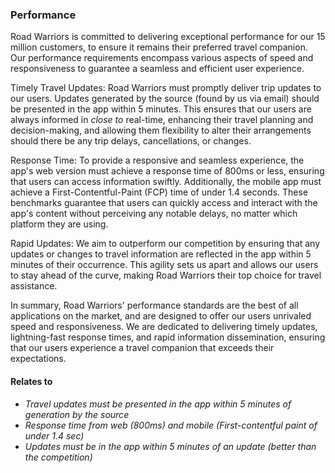 ### Performance

Road Warriors is committed to delivering exceptional performance for our 15 million customers, to ensure it remains their preferred travel companion. Our performance requirements encompass various aspects of speed and responsiveness to guarantee a seamless and efficient user experience.

Timely Travel Updates: Road Warriors must promptly deliver trip updates to our users. Updates generated by the source (found by us via email) should be presented in the app within 5 minutes. This ensures that our users are always informed in *close to* real-time, enhancing their travel planning and decision-making, and allowing them flexibility to alter their arrangements should there be any trip delays, cancellations, or changes.

Response Time: To provide a responsive and seamless experience, the app's web version must achieve a response time of 800ms or less, ensuring that users can access information swiftly. Additionally, the mobile app must achieve a First-Contentful-Paint (FCP) time of under 1.4 seconds. These benchmarks guarantee that users can quickly access and interact with the app's content without perceiving any notable delays, no matter which platform they are using.

Rapid Updates: We aim to outperform our competition by ensuring that any updates or changes to travel information are reflected in the app within 5 minutes of their occurrence. This agility sets us apart and allows our users to stay ahead of the curve, making Road Warriors their top choice for travel assistance.

In summary, Road Warriors' performance standards are the best of all applications on the market, and are designed to offer our users unrivaled speed and responsiveness. We are dedicated to delivering timely updates, lightning-fast response times, and rapid information dissemination, ensuring that our users experience a travel companion that exceeds their expectations.


#### Relates to
- _Travel updates must be presented in the app within 5 minutes of generation by the source_
- _Response time from web (800ms) and mobile (First-contentful paint of under 1.4 sec)_
- _Updates must be in the app within 5 minutes of an update (better than the competition)_